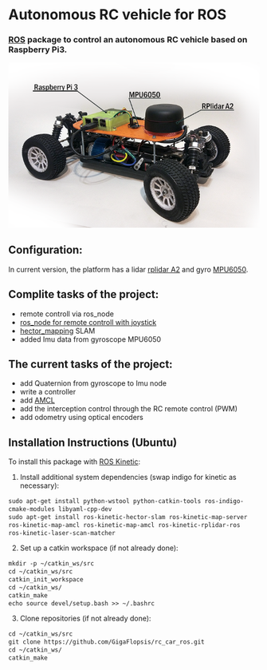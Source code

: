 # Autonomous RC vehicle for ROS

### [ROS](http://www.ros.org/) package to control an autonomous RC vehicle based on Raspberry Pi3.

![image](car.png)

## Configuration:
In current version, the platform has a lidar [rplidar A2](https://www.slamtec.com/en/Lidar/A2#) and gyro [MPU6050](https://playground.arduino.cc/Main/MPU-6050).

## Complite tasks of the project:
* remote controll via ros_node
* [ros_node for remote controll with joystick](https://github.com/turtlebot/turtlebot/tree/kinetic/turtlebot_teleop)
* [hector_mapping](http://wiki.ros.org/hector_mapping) SLAM
* added Imu data from gyroscope MPU6050

## The current tasks of the project:
* add Quaternion from gyroscope to Imu node
* write a controller
* add [AMCL](http://wiki.ros.org/amcl)
* add the interception control through the RC remote control (PWM)
* add odometry using optical encoders

## Installation Instructions (Ubuntu)
To install this package with [ROS Kinetic](http://wiki.ros.org/kinetic/Installation/Ubuntu):

1. Install additional system dependencies (swap indigo for kinetic as necessary):

```
sudo apt-get install python-wstool python-catkin-tools ros-indigo-cmake-modules libyaml-cpp-dev
sudo apt-get install ros-kinetic-hector-slam ros-kinetic-map-server ros-kinetic-map-amcl ros-kinetic-map-amcl ros-kinetic-rplidar-ros  ros-kinetic-laser-scan-matcher
```

2. Set up a catkin workspace (if not already done):

```
mkdir -p ~/catkin_ws/src
cd ~/catkin_ws/src
catkin_init_workspace
cd ~/catkin_ws/
catkin_make
echo source devel/setup.bash >> ~/.bashrc  
```

3. Clone repositories (if not already done):

```
cd ~/catkin_ws/src
git clone https://github.com/GigaFlopsis/rc_car_ros.git
cd ~/catkin_ws/
catkin_make
```



